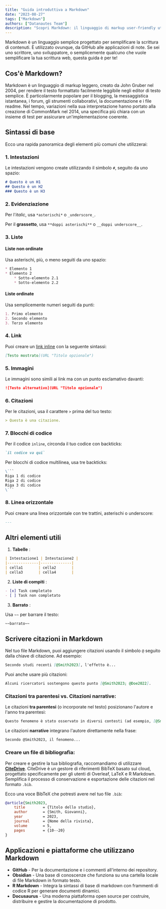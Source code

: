 ```yaml
---
title: "Guida introduttiva a Markdown"
date: "2023-08-27"
tags: ["Markdown"]
authors: ["Datanautes Team"]
description: "Scopri Markdown: il linguaggio di markup user-friendly utilizzato da scrittori & sviluppatori. Migliora la leggibilità del contenuto web su piattaforme come GitHub. Immergiti nella nostra guida!"
---
```


Markdown è un linguaggio semplice progettato per semplificare la scrittura di contenuti. È utilizzato ovunque, da GitHub alle applicazioni di note. Se sei uno scrittore, uno sviluppatore, o semplicemente qualcuno che vuole semplificare la tua scrittura web, questa guida è per te!

## Cos'è Markdown?

Markdown è un linguaggio di markup leggero, creato da John Gruber nel 2004, per rendere il testo formattato facilmente leggibile negli editor di testo semplice. È particolarmente popolare per il blogging, la messaggistica istantanea, i forum, gli strumenti collaborativi, la documentazione e i file readme. Nel tempo, variazioni nella sua interpretazione hanno portato alla creazione di CommonMark nel 2014, una specifica più chiara con un insieme di test per assicurare un'implementazione coerente.

## Sintassi di base

Ecco una rapida panoramica degli elementi più comuni che utilizzerai:

### 1. Intestazioni

Le intestazioni vengono create utilizzando il simbolo `#`, seguito da uno spazio:

```md
# Questo è un H1 
## Questo è un H2 
### Questo è un H3
```

### 2. Evidenziazione

Per l'_italic_, usa `*asterischi*` o `_underscore_`.

Per il **grassetto**, usa `**doppi asterischi**` o `__doppi underscore__`.

### 3. Liste

#### Liste non ordinate

Usa asterischi, più, o meno seguiti da uno spazio:

```md
* Elemento 1 
* Elemento 2   
    * Sotto-elemento 2.1   
    * Sotto-elemento 2.2
```

#### Liste ordinate

Usa semplicemente numeri seguiti da punti:

```md
1. Primo elemento 
2. Secondo elemento 
3. Terzo elemento
```

### 4. Link

Puoi creare un [link inline](https://www.example.com/) con la seguente sintassi:

```md
[Testo mostrato](URL "Titolo opzionale")
```

### 5. Immagini

Le immagini sono simili ai link ma con un punto esclamativo davanti:

```md
![Testo alternativo](URL "Titolo opzionale")
```

### 6. Citazioni

Per le citazioni, usa il carattere `>` prima del tuo testo:

```md
> Questa è una citazione.
```

### 7. Blocchi di codice

Per il codice `inline`, circonda il tuo codice con backticks:

```md
`il codice va qui` 
```

Per blocchi di codice multilinea, usa tre backticks:
```md
\```
Riga 1 di codice
Riga 2 di codice
Riga 3 di codice
\```
```

### 8. Linea orizzontale

Puoi creare una linea orizzontale con tre trattini, asterischi o underscore:

```md
---
```

## Altri elementi utili

1. **Tabelle** :

```md
| Intestazione1 | Intestazione2 | 
|--------------|--------------| 
| cella1       | cella2       | 
| cella3       | cella4       |
```

2. **Liste di compiti** :

```md
- [x] Task completato 
- [ ] Task non completato
```

3. **Barrato** :

Usa `~~` per barrare il testo:

```md
~~barrato~~
```

## Scrivere citazioni in Markdown

Nel tuo file Markdown, puoi aggiungere citazioni usando il simbolo `@` seguito dalla chiave di citazione. Ad esempio:

```md
Secondo studi recenti [@Smith2023], l'effetto è...
```

Puoi anche usare più citazioni:

```md
Alcuni ricercatori sostengono questo punto [@Smith2023; @Doe2022].
```

### Citazioni tra parentesi vs. Citazioni narrative:

Le citazioni **tra parentesi** (o incorporate nel testo) posizionano l'autore e l'anno tra parentesi:

```md
Questo fenomeno è stato osservato in diversi contesti (ad esempio, [@Smith2023]).
```

Le citazioni **narrative** integrano l'autore direttamente nella frase:

```md
Secondo @Smith2023, il fenomeno...
```

### Creare un file di bibliografia:

Per creare e gestire la tua bibliografia, raccomandiamo di utilizzare **[CiteDrive](https://www.citedrive.com/)**. CiteDrive è un gestore di riferimenti BibTeX basato sul cloud, progettato specificamente per gli utenti di Overleaf, LaTeX e R Markdown. Semplifica il processo di conservazione e esportazione delle citazioni nel formato `.bib`.

Ecco una voce BibTeX che potresti avere nel tuo file `.bib`:

```bibtex
@article{Smith2023,
	title        = {Titolo dello studio},
	author       = {Smith, Giovanni},
	year         = 2023,
	journal      = {Nome della rivista},
	volume       = 5,
	pages        = {10--20}
}
```

## Applicazioni e piattaforme che utilizzano Markdown

- **GitHub** - Per la documentazione e i commenti all'interno dei repository.
- **Obsidian** - Una base di conoscenze che funziona su una cartella locale di file Markdown in formato testo.
- **R Markdown** - Integra la sintassi di base di markdown con frammenti di codice R per generare documenti dinamici.
- **Docusaurus** - Una moderna piattaforma open source per costruire, distribuire e gestire la documentazione di prodotto.